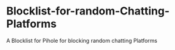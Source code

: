 # Blocklist-for-random-Chatting-Platforms
A Blocklist for Pihole for blocking random chatting Platforms
